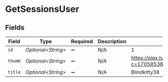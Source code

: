 # GetSessionsUser


## Fields

| Field                                                      | Type                                                       | Required                                                   | Description                                                | Example                                                    |
| ---------------------------------------------------------- | ---------------------------------------------------------- | ---------------------------------------------------------- | ---------------------------------------------------------- | ---------------------------------------------------------- |
| `id`                                                       | *Optional\<String>*                                        | :heavy_minus_sign:                                         | N/A                                                        | 1                                                          |
| `thumb`                                                    | *Optional\<String>*                                        | :heavy_minus_sign:                                         | N/A                                                        | https://plex.tv/users/844780fc6f8a26b5/avatar?c=1705853661 |
| `title`                                                    | *Optional\<String>*                                        | :heavy_minus_sign:                                         | N/A                                                        | Blindkitty38                                               |
